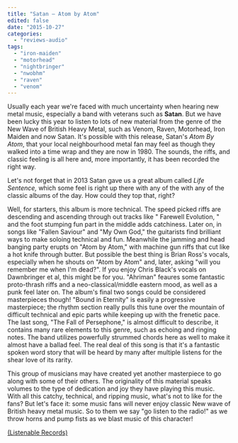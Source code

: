 ```yaml
---
title: "Satan – Atom by Atom"
edited: false
date: "2015-10-27"
categories:
  - "reviews-audio"
tags:
  - "iron-maiden"
  - "motorhead"
  - "nightbringer"
  - "nwobhm"
  - "raven"
  - "venom"
---
```


Usually each year we're faced with much uncertainty when hearing new metal music, especially a band with veterans such as **Satan**. But we have been lucky this year to listen to lots of new material from the genre of the New Wave of British Heavy Metal, such as Venom, Raven, Motorhead, Iron Maiden and now Satan. It's possible with this release, Satan's _Atom By Atom_, that your local neighbourhood metal fan may feel as though they walked into a time wrap and they are now in 1980. The sounds, the riffs, and classic feeling is all here and, more importantly, it has been recorded the right way.

Let's not forget that in 2013 Satan gave us a great album called _Life Sentence,_ which some feel is right up there with any of the with any of the classic albums of the day. How could they top that, right?

Well, for starters, this album is more technical. The speed picked riffs are descending and ascending through out tracks like " Farewell Evolution, " and the foot stumping fun part in the middle adds catchiness. Later on, in songs like "Fallen Saviour" and "My Own God," the guitarists find brilliant ways to make soloing technical and fun. Meanwhile the jamming and head banging party erupts on "Atom by Atom," with machine gun riffs that cut like a hot knife through butter. But possible the best thing is Brian Ross's vocals, especially when he shouts on "Atom by Atom" and, later, asking "will you remember me when I'm dead?". If you enjoy Chris Black's vocals on Dawnbringer et al, this might be for you. "Ahriman" feaures some fantastic proto-thrash riffs and a neo-classical/middle eastern mood, as well as a punk feel later on. The album's final two songs could be considered masterpieces though! "Bound in Eternity" is easily a progressive masterpiece; the rhythm section really pulls this tune over the mountain of difficult technical and epic parts while keeping up with the frenetic pace. The last song, "The Fall of Persephone," is almost difficult to describe, it contains many rare elements to this genre, such as echoing and ringing notes. The band utilizes powerfully strummed chords here as well to make it almost have a ballad feel. The real deal of this song is that it's a fantastic spoken word story that will be heard by many after multiple listens for the shear love of its rarity.

This group of musicians may have created yet another masterpiece to go along with some of their others. The originality of this material speaks volumes to the type of dedication and joy they have playing this music.  With all this catchy, technical, and ripping music, what's not to like for the fans? But let's face it: some music fans will never enjoy classic New wave of British heavy metal music. So to them we say "go listen to the radio!" as we throw horns and pump fists as we blast music of this character!

[(Listenable Records)](http://www.listenable.net/)
